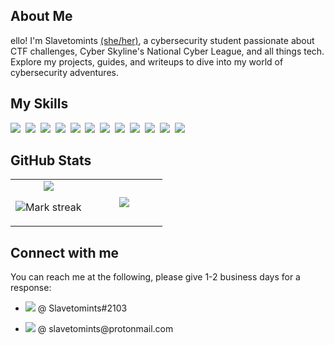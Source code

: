 ## About Me

ello! I'm Slavetomints <a href="https://www.lgbtqnation.com/2022/02/adding-pronouns-email-signatures/" title="Why include pronouns?">(she/her)</a>, a cybersecurity student passionate about CTF challenges, Cyber Skyline's National Cyber League, and all things tech. Explore my projects, guides, and writeups to dive into my world of cybersecurity adventures.

## My Skills

<img src="https://img.shields.io/badge/Ruby-CB171E?logo=ruby&logoColor=fff"> 
<img src="https://img.shields.io/badge/C++-%2300599C.svg?logo=c%2B%2B&logoColor=white"> 
<img src="https://img.shields.io/badge/Java-%23ED8B00.svg?logo=openjdk&logoColor=white"> 
<img src="https://img.shields.io/badge/JavaScript-F7DF1E?logo=javascript&logoColor=000"> 
<img src="https://img.shields.io/badge/Python-3776AB?logo=python&logoColor=fff"> 
<img src="https://img.shields.io/badge/HTML-%23E34F26.svg?logo=html5&logoColor=white"> 
<img src="https://img.shields.io/badge/CSS-1572B6?logo=css3&logoColor=fff"> 
<img src="https://img.shields.io/badge/Git-000?logo=git&logoColor=F05032"> 
<img src="https://img.shields.io/badge/GitHub-000?logo=github&logoColor=fff"> 
<img src="https://img.shields.io/badge/Bash-000?logo=gnubash&logoColor=#4EAA25"> 
<img src="https://img.shields.io/badge/RubyGems-CB171E?logo=rubygems&logoColor=fff"> 
<img src="https://img.shields.io/badge/Linux-%23000000.svg?logo=linux&logoColor=white">


## GitHub Stats

<table><tbody><tr border="none"><td width="50%" align="center">
<img align="middle" src="https://readme-stats-fork-mauve.vercel.app/api/?username=slavetomints&theme=blueberry&show_icons=true&count_private=true">

<img alt="Mark streak" src="https://github-readme-streak-stats-five-roan.vercel.app?user=slavetomints&theme=blueberry"></td><td width="50%" align="center">
<img align="middle" src="https://readme-stats-fork-mauve.vercel.app/api/top-langs/?username=slavetomints&theme=blueberry&hide=html,css&hide_border=false&no-bg=true&no-frame=true&langs_count=10"></td></tr></tbody></table>

## Connect with me
You can reach me at the following, please give 1-2 business days for a response:
<ul>
  <li><p><a href="https://discord.com/users/703115086935359568" target="_blank"><img src="https://img.shields.io/badge/discord-5865F2?logo=discord&logoColor=white"></a> @ Slavetomints#2103</p>
</li>
  <li><p><a href="mailto:slavetomints@protonmail.com" ><img src="https://img.shields.io/badge/Proton%20Mail-6D4AFF?logo=protonmail&logoColor=fff"></a> @ slavetomints@protonmail.com</p></li>
</ul>
